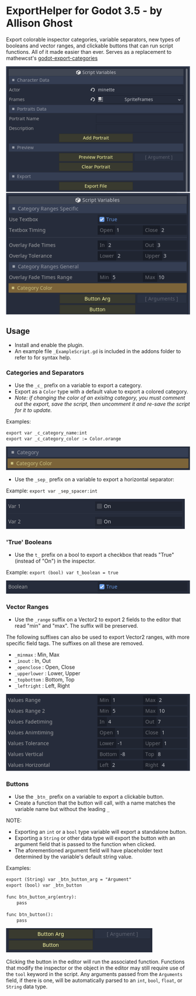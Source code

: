 
# ExportHelper for Godot 3.5 - by Allison Ghost

Export colorable inspector categories, variable separators, new types of booleans and vector ranges, and clickable buttons that can run script functions. All of it made easier than ever.
Serves as a replacement to mathewcst's [godot-export-categories](https://github.com/mathewcst/godot-export-categories)

![cover](./img/Preview.png "Preview")
![cover](./img/Preview2.png "Preview2")

## Usage

- Install and enable the plugin.
- An example file `_ExampleScript.gd` is included in the addons folder to refer to for syntax help.

### Categories and Separators
- Use the `_c_` prefix on a variable to export a category.
- Export as a `Color` type with a default value to export a colored category.
- *Note: if changing the color of an exisitng category, you must comment out the export, save the script, then uncomment it and re-save the script for it to update.*

Examples:
```
export var _c_category_name:int
export var _c_category_color := Color.orange
``` 
![cover](./img/category.png "Categories")

- Use the `_sep_` prefix on a variable to export a horizontal separator:

Example: ```export var _sep_spacer:int```

![cover](./img/separator.png "Separators")

### 'True' Booleans

- Use the `t_` prefix on a bool to export a checkbox that reads "True" (instead of "On") in the inspector.

Example: ```export (bool) var t_boolean = true```

![cover](./img/trueboolean.png "Booleans")

### Vector Ranges

- Use the `_range` suffix on a Vector2 to export 2 fields to the editor that read "min" and "max". The suffix will be preserved.

The following suffixes can also be used to export Vector2 ranges, with more specific field tags. The suffixes on all these are removed.

- `_minmax` : Min, Max
- `_inout` : In, Out
- `_openclose` : Open, Close
- `_upperlower` : Lower, Upper
- `_topbottom` : Bottom, Top
- `_leftright` : Left, Right

![cover](./img/vectorranges.png "Vector Ranges")

### Buttons

- Use the `_btn_` prefix on a variable to export a clickable button.
- Create a function that the button will call, with a name matches the variable name but without the leading `_`

NOTE:
- Exporting an `int` or a `bool` type variable will export a standalone button.
- Exporting a `String` or other data type will export the button with an argument field that is passed to the function when clicked.
- The aforementioned argument field will have placeholder text determined by the variable's default string value.

Examples:
```
export (String) var _btn_button_arg = "Argument"
export (bool) var _btn_button

func btn_button_arg(entry):
	pass

func btn_button():
	pass

```
![cover](./img/buttons.png "Buttons")

Clicking the button in the editor will run the associated function. Functions that modify the inspector or the object in the editor may still require use of the `tool` keyword in the script. Any arguments passed from the `Arguments` field, if there is one, will be automatically parsed to an `int`, `bool`, `float`, or `String` data type.
